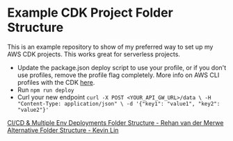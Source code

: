 # Example CDK Project Folder Structure
This is an example repository to show of my preferred way to set up my AWS CDK projects. This works great for serverless projects.

* Update the package.json deploy script to use your profile, or if you don't use profiles, remove the profile flag completely. More info on AWS CLI profiles with the CDK [here](https://www.youtube.com/watch?v=rBcZoeCu-K4).
* Run `npm run deploy`
* Curl your new endpoint `curl -X POST <YOUR_API_GW_URL>/data \
-H "Content-Type: application/json" \
-d '{"key1": "value1", "key2": "value2"}'`

[CI/CD & Multiple Env Deployments Folder Structure - Rehan van der Merwe](https://rehanvdm.com/blog/aws-cdk-starter-configuration-multiple-environments-cicd)
[Alternative Folder Structure - Kevin Lin](https://github.com/kevinslin/open-cdk?tab=readme-ov-file#structure)